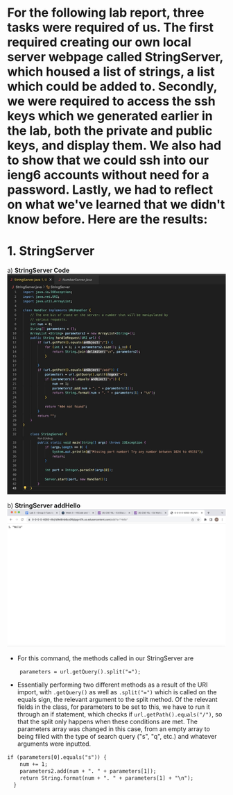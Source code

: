 # **For the following lab report, three tasks were required of us. The first required creating our own local server webpage called StringServer, which housed a list of strings, a list which could be added to. Secondly, we were required to access the ssh keys which we generated earlier in the lab, both the private and public keys, and display them. We also had to show that we could ssh into our ieng6 accounts without need for a password. Lastly, we had to reflect on what we've learned that we didn't know before. Here are the results:** 

# **1. StringServer**

a) **StringServer Code**
![image](StringServerCode.jpg)

b) **StringServer addHello**
![image](StringServerAddHello.jpg)

- For this command, the methods called in our StringServer are

```
    parameters = url.getQuery().split("=");
```

- Essentially performing two different methods as a result of the URI import, with ```.getQuery()``` as well as ```.split("=")``` which is called on the equals sign, the relevant argument to the split method. Of the relevant fields in the class, for parameters to be set to this, we have to run it through an if statement, which checks if ```url.getPath().equals("/")```, so that the split only happens when these conditions are met. The parameters array was changed in this case, from an empty array to being filled with the type of search query ("s", "q", etc.) and whatever arguments were inputted. 

``` 
if (parameters[0].equals("s")) {
    num += 1;
    parameters2.add(num + ". " + parameters[1]);
    return String.format(num + ". " + parameters[1] + "\n");
  }
```
